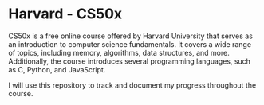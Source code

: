 # Harvard - CS50x

CS50x is a free online course offered by Harvard University that serves as an introduction to computer science fundamentals. It covers a wide range of topics, including memory, algorithms, data structures, and more. Additionally, the course introduces several programming languages, such as C, Python, and JavaScript.

I will use this repository to track and document my progress throughout the course.